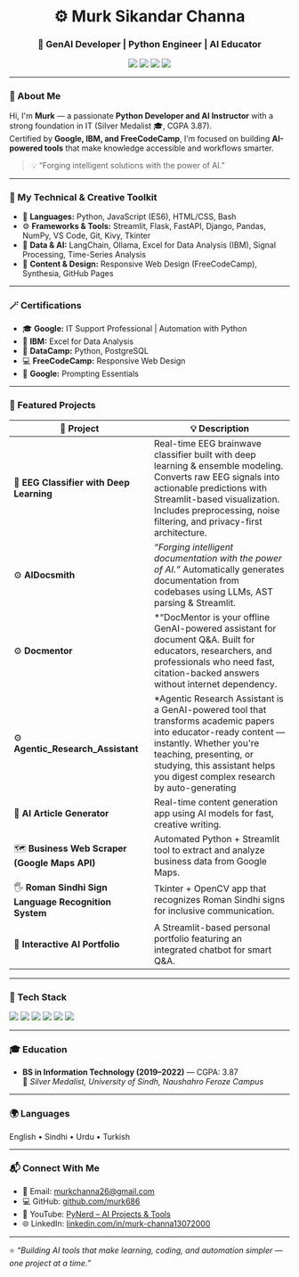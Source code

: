 <h1 align="center">⚙️ Murk Sikandar Channa</h1>
<h3 align="center">🚀 GenAI Developer | Python Engineer | AI Educator</h3>

<p align="center">
  <a href="mailto:murkchanna26@gmail.com"><img src="https://img.shields.io/badge/Email-murkchanna26%40gmail.com-red?logo=gmail" /></a>
  <a href="https://www.youtube.com/@PyNerd-l2w"><img src="https://img.shields.io/badge/YouTube-PyNerd-%23FF0000?logo=youtube" /></a>
  <a href="https://www.linkedin.com/in/murk-channa13072000"><img src="https://img.shields.io/badge/LinkedIn-Murk%20Channa-blue?logo=linkedin" /></a>
  <a href="https://github.com/murk686"><img src="https://img.shields.io/badge/GitHub-murk686-black?logo=github" /></a>
</p>

---

### 🌟 About Me

Hi, I'm **Murk** — a passionate **Python Developer and AI Instructor** with a strong foundation in IT (Silver Medalist 🎓, CGPA 3.87).  
Certified by **Google, IBM, and FreeCodeCamp**, I’m focused on building **AI-powered tools** that make knowledge accessible and workflows smarter.

> 💡 “Forging intelligent solutions with the power of AI.”

---

### 🧠 My Technical & Creative Toolkit

- 🐍 **Languages:** Python, JavaScript (ES6), HTML/CSS, Bash  
- ⚙️ **Frameworks & Tools:** Streamlit, Flask, FastAPI, Django, Pandas, NumPy, VS Code, Git, Kivy, Tkinter  
- 🧮 **Data & AI:** LangChain, Ollama, Excel for Data Analysis (IBM), Signal Processing, Time-Series Analysis  
- 🎨 **Content & Design:** Responsive Web Design (FreeCodeCamp), Synthesia, GitHub Pages  

---

### 🪄 Certifications
- 🎓 **Google:** IT Support Professional | Automation with Python  
- 🧠 **IBM:** Excel for Data Analysis  
- 🐍 **DataCamp:** Python, PostgreSQL  
- 💻 **FreeCodeCamp:** Responsive Web Design  
- 🤖 **Google:** Prompting Essentials  

---

### 🧩 Featured Projects

| 📁 Project | 💡 Description |
|------------|----------------|
🧠 **EEG Classifier with Deep Learning** | Real-time EEG brainwave classifier built with deep learning & ensemble modeling. Converts raw EEG signals into actionable predictions with Streamlit-based visualization. Includes preprocessing, noise filtering, and privacy-first architecture. |
| ⚙️ **AIDocsmith** | *“Forging intelligent documentation with the power of AI.”* Automatically generates documentation from codebases using LLMs, AST parsing & Streamlit. |
| ⚙️ **Docmentor** | *“DocMentor is your offline GenAI-powered assistant for document Q&A. Built for educators, researchers, and professionals who need fast, citation-backed answers without internet dependency. |
| ⚙️ **Agentic_Research_Assistant** | *Agentic Research Assistant is a GenAI-powered tool that transforms academic papers into educator-ready content — instantly. Whether you're teaching, presenting, or studying, this assistant helps you digest complex research by auto-generating |
| 🧠 **AI Article Generator** | Real-time content generation app using AI models for fast, creative writing. |
| 🗺️ **Business Web Scraper (Google Maps API)** | Automated Python + Streamlit tool to extract and analyze business data from Google Maps. |
| 🖐️ **Roman Sindhi Sign Language Recognition System** | Tkinter + OpenCV app that recognizes Roman Sindhi signs for inclusive communication. |
| 💬 **Interactive AI Portfolio** | A Streamlit-based personal portfolio featuring an integrated chatbot for smart Q&A. |

---

### 🧰 Tech Stack
<p align="left">
  <img src="https://img.shields.io/badge/Python-3776AB?logo=python&logoColor=white" />
  <img src="https://img.shields.io/badge/Streamlit-FF4B4B?logo=streamlit&logoColor=white" />
  <img src="https://img.shields.io/badge/FastAPI-009688?logo=fastapi&logoColor=white" />
  <img src="https://img.shields.io/badge/LangChain-000000?logo=chainlink&logoColor=white" />
  <img src="https://img.shields.io/badge/Ollama-222222?logo=ollama&logoColor=white" />
  <img src="https://img.shields.io/badge/OpenAI-412991?logo=openai&logoColor=white" />
</p>

---

### 🎓 Education
- **BS in Information Technology (2019–2022)** — CGPA: 3.87  
  🥈 *Silver Medalist, University of Sindh, Naushahro Feroze Campus*

---

### 🌍 Languages
English • Sindhi • Urdu • Turkish

---

### 📬 Connect With Me
- 📧 Email: [murkchanna26@gmail.com](mailto:murkchanna26@gmail.com)  
- 💻 GitHub: [github.com/murk686](https://github.com/murk686)  
- 🎥 YouTube: [PyNerd – AI Projects & Tools](https://www.youtube.com/@PyNerd-l2w)  
- 🌐 LinkedIn: [linkedin.com/in/murk-channa13072000](https://www.linkedin.com/in/murk-channa13072000)

---

⭐ *“Building AI tools that make learning, coding, and automation simpler — one project at a time.”*
